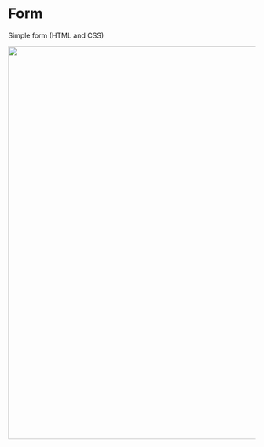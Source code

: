 # Form
Simple form (HTML and CSS)


<div align="center">
<img src="https://user-images.githubusercontent.com/61935862/148698681-1619b158-a7c3-4f63-be0f-eb787bf0e6ad.png" width="800px">
</div>
